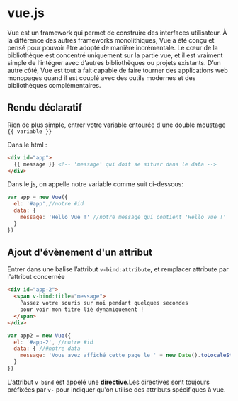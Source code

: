 # vue.js

Vue est un framework qui permet de construire des interfaces utilisateur. À la différence des autres frameworks monolithiques, Vue a été conçu et pensé pour pouvoir être adopté de manière incrémentale. Le cœur de la bibliothèque est concentré uniquement sur la partie vue, et il est vraiment simple de l’intégrer avec d’autres bibliothèques ou projets existants. D’un autre côté, Vue est tout à fait capable de faire tourner des applications web monopages quand il est couplé avec des outils modernes et des bibliothèques complémentaires.

## Rendu déclaratif
Rien de plus simple, entrer votre variable entourée d'une double moustage `{{ variable }}`

Dans le html :

```html
<div id="app">
  {{ message }} <!-- 'message' qui doit se situer dans le data -->
</div>
```

Dans le js, on appelle notre variable comme suit ci-dessous:

```js
var app = new Vue({
  el: '#app',//notre #id
  data: {
    message: 'Hello Vue !' //notre message qui contient 'Hello Vue !'
  }
})
```
## Ajout d'évènement d'un attribut

Entrer dans une balise l’attribut  `v-bind:attribute`,
 et remplacer attribute par l'attribut concernée

```html
<div id="app-2">
  <span v-bind:title="message">
    Passez votre souris sur moi pendant quelques secondes
    pour voir mon titre lié dynamiquement !
  </span>
</div>
```

```js
var app2 = new Vue({
  el: '#app-2', //notre #id
  data: { //#notre data
    message: 'Vous avez affiché cette page le ' + new Date().toLocaleString()
  }
})
```

L'attribut `v-bind` est appelé une **directive**.Les directives sont toujours
préfixées par `v-` pour indiquer qu'on utilise des attributs spécifiques à vue.
